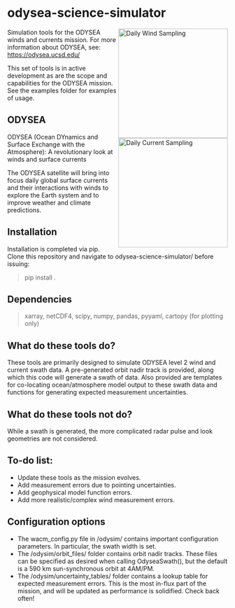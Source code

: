 # odysea-science-simulator



<img src="https://github.com/awineteer/odysea-science-simulator/blob/main/examples/winds_daily_globe.png" align="right"
     alt="Daily Wind Sampling" width="250" height="250">
     
<img src="https://github.com/awineteer/odysea-science-simulator/blob/main/examples/currents_daily_globe.png" align="right"
     alt="Daily Current Sampling" width="250" height="250">
     
Simulation tools for the ODYSEA winds and currents mission. For more information about ODYSEA, see: https://odysea.ucsd.edu/

This set of tools is in active development as are the scope and capabilities for the ODYSEA mission. See the examples folder for examples of usage.

## ODYSEA
ODYSEA (Ocean DYnamics and Surface Exchange with the Atmosphere):  A revolutionary look at winds and surface currents

The ODYSEA satellite will bring into focus daily global surface currents and their interactions with winds to explore the Earth system and to improve weather and climate predictions.

## Installation

Installation is completed via pip. Clone this repository and navigate to odysea-science-simulator/ before issuing:

>pip install .

## Dependencies

>xarray,
netCDF4,
scipy,
numpy,
pandas,
pyyaml,
cartopy (for plotting only)



## What do these tools do?

These tools are primarily designed to simulate ODYSEA level 2 wind and current swath data. A pre-generated orbit nadir track is provided, along which this code will generate a swath of data. Also provided are templates for co-locating ocean/atmosphere model output to these swath data and functions for generating expected measurement uncertainties.

## What do these tools not do?

While a swath is generated, the more complicated radar pulse and look geometries are not considered.

## To-do list:

- Update these tools as the mission evolves.
- Add measurement errors due to pointing uncertainties. 
- Add geophysical model function errors.
- Add more realistic/complex wind measurement errors.

## Configuration options

- The wacm_config.py file in /odysim/ contains important configuration parameters. In particular, the swath width is set.
- The /odysim/orbit_files/ folder contains orbit nadir tracks. These files can be specified as desired when calling OdyseaSwath(), but the default is a 590 km sun-synchronous orbit at 4AM/PM.
- The /odysim/uncertainty_tables/ folder contains a lookup table for expected measurement errors. This is the most in-flux part of the mission, and will be updated as performance is solidified. Check back often!

